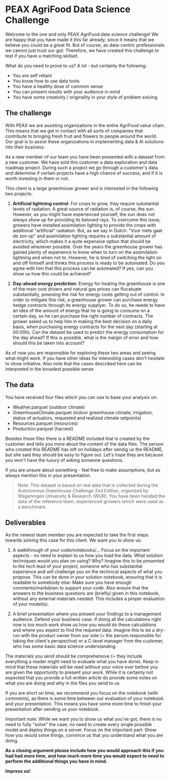 # PEAX AgriFood Data Science Challenge

Welcome to the one and only PEAX AgriFood data science challenge! We are happy that you have made it this far already, since it means that we believe you could be a great fit. But of course, as data-centric professionals we cannot just trust our gut. Therefore, we have created this challenge to test if you have a matching skillset. 
 
 What do you need to prove to us? A lot - but certainly the following:
 
- You are self reliant
- You know how to use data tools
- You have a healthy dose of common sense
- You can present results with your audience in mind
- You have some creativity / originality in your style of problem solving

## The challenge

With PEAX we are assisting organizations in the entire AgriFood value chain. This means that we get in contact with all sorts of companies that contribute to bringing fresh fruit and flowers to people around the world. Our goal is to assist these organizations in implementing data & AI solutions into their business. 

As a new member of our team you have been presented with a dataset from a new customer. We have sold this customer a data exploration and data roadmap project. During such a project we go through a customer's data and determine if certain projects have a high chance of success, and if it is worth investing in them or not.

This client is a large greenhouse grower and is interested in the following two projects:

1. **Artificial lightning control**: For crops to grow, they require substantial levels of radiation. A great source of radiation is, of course, the sun. However, as you might have experienced yourself, the sun does not always show up for providing its beloved rays. To overcome this issue, growers have installed assimilation lighting to provide the crops with additional "artificial" radiation. But, as we say in Dutch: "Voor niets gaat de zon op" and assimilation lighting requires a substantial amount of electricity, which makes it a quite expensive option that should be avoided whenever possible. Over the years the greenhouse grower has gained plenty of experience to know when to turn on the assimilation lightning and when not to. However, he is tired of switching the light on and off himself and thinks this process is ready to be automated. Do you agree with him that this process can be automated? If yes, can you show us how this could be achieved?

2. **Day-ahead energy prediction**: Energy for heating the greenhouse is one of the main cost drivers and natural gas prices can flucatuate substantially, posesing the risk for energy costs getting out of control. In order to mitigate this risk, a greenhouse grower can purchase energy hedge contracts through its energy supplyer. To do so, he needs to have an idea of the amount of energy that he is going to consume on a certain day, so he can purchase the right number of contracts. The grower asked us to help him in making the best decision on a daily basis, when purchasing energy contracts for the next day (starting at 00:00h). Can the dataset be used to predict the energy consumption for the day ahead? If this is possible, what is the margin of error and how should this be taken into account? 

As of now you are responsible for exploring these two areas and seeing what might work. If you have other ideas for interesting cases don't hesitate to show initiative. Also note that the cases described here can be interpreted in the broadest possible sense

## The data

You have received four files which you can use to base your analysis on:

- Weather.parquet (outdoor climate)
- GreenhouseClimate.parquet (indoor greenhouse climate, irrigation, status of actuators, requested and realized climate setpoints)
- Resources.parquet (resources)
- Production.parquet (harvest)

Besides these files there is a README included that is created by the customer and tells you more about the content of the data files. The person who created this README has left on holidays after sendig us the README, but she said they should be easy to figure out. Let's hope they are because you won't have the luxury of asking someone questions.

If you are unsure about something - feel free to make assumptions, but as always mention this in your presentation.

> Note: This dataset is based on real data that is collected during the Autonomous Greenhouse Challenge 2nd Edition, organized by Wageningen University & Research (WUR). You have been handed the data of the reference team, experienced growers which were used as a benchmark. 

## Deliverables

As the newest team member you are expected to take the first steps towards solving this case for this client. We want you to show us:

1. A walkthrough of your code/notebooks/... Focus on the important aspects - no need to explain to us how you load the data. What solution techniques would you plan on using? Why? Imagine this to be presented to the tech lead of your project, someone who has substantial experience and will challenge you on the technical aspects of what you propose. This can be done in your solution notebook, ensuring that it is readable to somebody else: Make sure you have enough comments/markdown to support your code. Also ensure that the answers to the business questions are (briefly) given in this notebook, without any external materials needed. This includes a proper evaluation of your model(s).

2. A brief presentation where you present your findings to a management audience. Defend your business case. If doing all the calculations right now is too much work show us how you would do these calculations and where you expect to find the required data. Imagine this to be a dry-run with the product owner from our side (= the person responsible for taking the client's perspective) or a C-level manager from the customer, who has some basic data science understanding.

The materials you send should be comprehensive (= they include everything a reader might need to evaluate what you have done). Keep in mind that these materials will be read without your voice over before you are given the opportunity to present your work. While it is certainly not expected that you provide a full written article do provide some notes on what you are doing and why in the files you send to us.

If you are short on time, we recommend you focus on the notebook (with comments), as there is some time between our evaluation of your notebook and your presentation. This means you have some more time to finish your presentation after sending us your notebook.

Important note: While we want you to show us what you've got, there is no need to fully "solve" the case; no need to create every single possible model and deploy things on a server. Focus on the important part: Show how you would solve things, convince us that you understand what you are doing.

**As a closing argument please include how you would approach this if you had had more time, and how much more time you would expect to need to perform the additional things you have in mind.**

**Impress us!**
